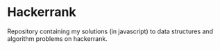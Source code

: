 # Hackerrank
Repository containing my solutions (in javascript) to data structures and algorithm problems on hackerrank.
